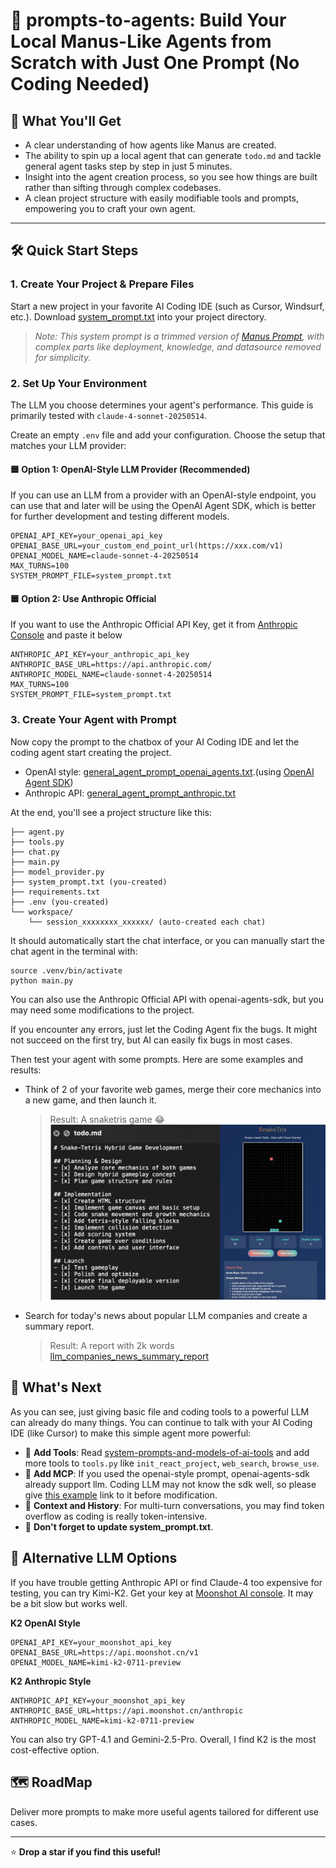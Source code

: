 # 🚀 prompts-to-agents: Build Your Local Manus-Like Agents from Scratch with Just One Prompt (No Coding Needed)

## 🎁 What You'll Get

- A clear understanding of how agents like Manus are created.
- The ability to spin up a local agent that can generate `todo.md` and tackle general agent tasks step by step in just 5 minutes.
- Insight into the agent creation process, so you see how things are built rather than sifting through complex codebases.
- A clean project structure with easily modifiable tools and prompts, empowering you to craft your own agent.

---

## 🛠️ Quick Start Steps

### 1. Create Your Project & Prepare Files

Start a new project in your favorite AI Coding IDE (such as Cursor, Windsurf, etc.). Download [system_prompt.txt](./system_prompt.txt) into your project directory.

> _Note: This system prompt is a trimmed version of [Manus Prompt](https://github.com/x1xhlol/system-prompts-and-models-of-ai-tools/blob/main/Manus%20Agent%20Tools%20%26%20Prompt/Modules.txt), with complex parts like deployment, knowledge, and datasource removed for simplicity._

### 2. Set Up Your Environment

The LLM you choose determines your agent's performance. This guide is primarily tested with `claude-4-sonnet-20250514`.

Create an empty `.env` file and add your configuration. Choose the setup that matches your LLM provider:

#### 🟦 Option 1: OpenAI-Style LLM Provider (Recommended)

If you can use an LLM from a provider with an OpenAI-style endpoint, you can use that and later will be using the OpenAI Agent SDK, which is better for further development and testing different models. 

```
OPENAI_API_KEY=your_openai_api_key
OPENAI_BASE_URL=your_custom_end_point_url(https://xxx.com/v1)
OPENAI_MODEL_NAME=claude-sonnet-4-20250514
MAX_TURNS=100
SYSTEM_PROMPT_FILE=system_prompt.txt
```

#### 🟦 Option 2: Use Anthropic Official

If you want to use the Anthropic Official API Key, get it from [Anthropic Console](https://console.anthropic.com/settings/keys) and paste it below

```
ANTHROPIC_API_KEY=your_anthropic_api_key
ANTHROPIC_BASE_URL=https://api.anthropic.com/
ANTHROPIC_MODEL_NAME=claude-sonnet-4-20250514
MAX_TURNS=100
SYSTEM_PROMPT_FILE=system_prompt.txt
```

### 3. Create Your Agent with Prompt

Now copy the prompt to the chatbox of your AI Coding IDE and let the coding agent start creating the project. 
* OpenAI style: [general_agent_prompt_openai_agents.txt](./general_agent_prompt_openai_agents.txt).(using [OpenAI Agent SDK](https://github.com/openai/openai-agents-python))
* Anthropic API: [general_agent_prompt_anthropic.txt](general_agent_prompt_anthropic.txt) 

At the end, you'll see a project structure like this:
```
├── agent.py
├── tools.py
├── chat.py
├── main.py
├── model_provider.py
├── system_prompt.txt (you-created)
├── requirements.txt
├── .env (you-created)
└── workspace/ 
    └── session_xxxxxxxx_xxxxxx/ (auto-created each chat)
```

It should automatically start the chat interface, or you can manually start the chat agent in the terminal with:
```
source .venv/bin/activate
python main.py
```


You can also use the Anthropic Official API with openai-agents-sdk, but you may need some modifications to the project.

If you encounter any errors, just let the Coding Agent fix the bugs. It might not succeed on the first try, but AI can easily fix bugs in most cases.

Then test your agent with some prompts. Here are some examples and results:
* Think of 2 of your favorite web games, merge their core mechanics into a new game, and then launch it.

    >Result: A snaketris game 😂
    ![Snaketris Game Example](resources/example1.jpg)
    

* Search for today's news about popular LLM companies and create a summary report.

    >Result: A report with 2k words [llm_companies_news_summary_report](resources/llm_companies_news_summary_report.md)

## 🚀 What's Next

As you can see, just giving basic file and coding tools to a powerful LLM can already do many things. You can continue to talk with your AI Coding IDE (like Cursor) to make this simple agent more powerful:

* 🔧 **Add Tools**: Read [system-prompts-and-models-of-ai-tools](https://github.com/x1xhlol/system-prompts-and-models-of-ai-tools) and add more tools to `tools.py` like `init_react_project`, `web_search`, `browse_use`.
* 🔌 **Add MCP**: If you used the openai-style prompt, openai-agents-sdk already support llm. Coding LLM may not know the sdk well, so please give [this example](https://openai.github.io/openai-agents-python/mcp/) link to it before modification.
* 💬 **Context and History**: For multi-turn conversations, you may find token overflow as coding is really token-intensive.
* 📝 **Don't forget to update system_prompt.txt**.


## 🌟 Alternative LLM Options

If you have trouble getting Anthropic API or find Claude-4 too expensive for testing, you can try Kimi-K2. Get your key at [Moonshot AI console](https://platform.moonshot.cn/console/api-keys). It may be a bit slow but works well.

**K2 OpenAI Style**

```
OPENAI_API_KEY=your_moonshot_api_key
OPENAI_BASE_URL=https://api.moonshot.cn/v1
OPENAI_MODEL_NAME=kimi-k2-0711-preview
```

**K2 Anthropic Style**
```
ANTHROPIC_API_KEY=your_moonshot_api_key
ANTHROPIC_BASE_URL=https://api.moonshot.cn/anthropic
ANTHROPIC_MODEL_NAME=kimi-k2-0711-preview
```
You can also try GPT-4.1 and Gemini-2.5-Pro. Overall, I find K2 is the most cost-effective option.


## 🗺️ RoadMap
Deliver more prompts to make more useful agents tailored for different use cases.

---

⭐ **Drop a star if you find this useful!** 

